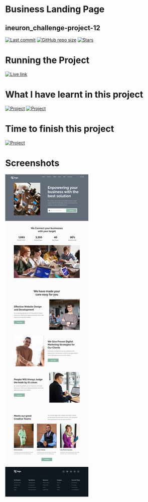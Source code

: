 # Business Landing Page
## ineuron_challenge-project-12

[![Last commit](https://img.shields.io/github/last-commit/iamkabilash/ineuron_challenge-project-12?style=flat-square)](#)
[![GitHub repo size](https://img.shields.io/github/repo-size/iamkabilash/ineuron_challenge-project-12?style=flat-square)](#)
[![Stars](https://img.shields.io/github/stars/iamkabilash/ineuron_challenge-project-12?style=social)](#)

# Running the Project
[![Live link](https://img.shields.io/badge/Live%20link-Click%20here-blue?style=for-the-badge&logo=appveyor)](https://profound-meerkat-2d971f.netlify.app/)

# What I have learnt in this project
[![Project](https://img.shields.io/badge/HTML-red?style=for-the-badge&logo=appveyor)](#)
[![Project](https://img.shields.io/badge/CSS-blue?style=for-the-badge&logo=appveyor)](#)

# Time to finish this project
[![Project](https://img.shields.io/badge/Time%20to%20finish%20the%20project-3%20Hours%2030%20Minutes-green?style=for-the-badge&logo=appveyor)](#)

# Screenshots
![](./thumbnail.png)